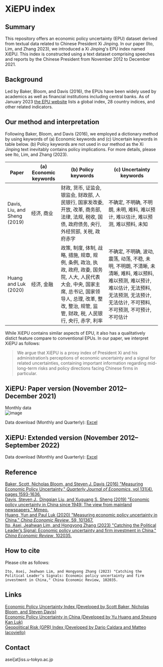 # XiEPU index
## Summary
This repository offers an economic policy uncertainty (EPU) dataset derived from textual data related to Chinese President Xi Jinping. In our paper (Ito, Lim, and Zhang 2023), we introduced a Xi Jinping's EPU index named XiEPU. This index is constructed using a text dataset comprising speeches and reports by the Chinese President from November 2012 to December 2021.

## Background
 Led by Baker, Bloom, and Davis (2016), the EPUs have been widely used by academics as well as financial institutions including central banks. As of January 2023 [the EPU website](https://www.policyuncertainty.com/) lists a global index, 28 country indices, and other related indicators.
 
 
## Our method and interpretation
Following Baker, Bloom, and Davis (2016), we employed a dictionary method by using keywords of (a) Economic keywords and (c) Uncertain keywords in table below. (b) Policy keywords are not used in our method as the Xi Jinping text inevitably contains policy implications. For more details, please see Ito, Lim, and Zhang (2023). 


| Paper               | (a) Economic keywords |(b) Policy keywords |(c) Uncertainty keywords |
| -------------       | -------------         |------------- |------------- |
| Davis, Liu, and Sheng (2019)   | 经济, 商业             | 财政, 货币, 证监会, 银监会, 财政部, 人民银行, 国家发改委,  开放, 改革, 商务部, 法律, 法规, 税收, 国债, 政府债务, 央行, 外经贸部, 关税, 政府赤字  | 不确定, 不明确, 不明朗, 未明, 难料, 难以预计, 难以估计, 难以预测, 难以预料, 未知 |
| Huang and Luk (2020)| 经济, 金融             | 政策, 制度, 体制, 战略, 措施, 规章, 规例, 条例, 政治, 执政, 政府, 政委, 国务院, 人大, 人民代表大会, 中央, 国家主席, 总书记, 国家领导人, 总理, 改革, 整改, 整治, 规管, 监管, 财政, 税, 人民银行, 央行, 赤字, 利率 | 不确定, 不明确, 波动, 震荡, 动荡, 不稳, 未明, 不明朗, 不清晰, 未清晰, 难料, 难以预料, 难以预测, 难以预计, 难以估计, 无法预料, 无法预测, 无法预计, 无法估计, 不可预料, 不可预测, 不可预计, 不可估计 |  

While XiEPU contains similar aspects of EPU, it also has a qualitatively distict feature compare to conventional EPUs. In our paper, we interpret XiEPU as follows:
> We argue that XiEPU is a proxy index of President Xi and his administration’s perceptions of economic uncertainty and a signal for related uncertainties, containing important information regarding mid-long-term risks and policy directions facing Chinese firms in particular. 

## XiEPU: Paper version (November 2012–December 2021)
Monthly data  
![image](https://user-images.githubusercontent.com/63130024/211631172-5a4b5b18-0419-4944-8125-c853963b3fff.png)

Data download (Monthly and Quarterly): [Excel](https://github.com/ASEIITO/xiepu/raw/main/XiEPU_until_Dec_2021.xlsx)

## XiEPU: Extended version (November 2012–September 2022)

Data download (Monthly and Quarterly): [Excel](https://github.com/ASEIITO/xiepu/raw/main/XiEPU_until_Sep_2022.xlsx)

## Reference  
[Baker, Scott, Nicholas Bloom, and Steven J. Davis (2016) "Measuring Economic Policy Uncertainty," *Quarterly Journal of Economics*, vol 131(4), pages 1593-1636.](https://academic.oup.com/qje/article/131/4/1593/2468873)  
[Davis, Steven J., Dingqian Liu, and Xuguang S. Sheng (2019) "Economic policy uncertainty in China since 1949: The view from mainland newspapers," Mimeo.](https://static1.squarespace.com/static/5e2ea3a8097ed30c779bd707/t/5f7f49d054a84229354fe9ab/1602177496854/EPU+in+China%2C+View+from+Mainland+Newspapers%2C+August+2019.pdf)  
[Huang, Yun and Paul Luk (2020) "Measuring economic policy uncertainty in China," *China Economic Review*, 59, 101367.](https://www.sciencedirect.com/science/article/pii/S1043951X19301282)  
[Ito, Asei, Jeahwan Lim, and Hongyong Zhang (2023) "Catching the Political Leader’s Signal: Economic policy uncertainty and firm investment in China," *China Economic Review*, 102035.](https://www.sciencedirect.com/science/article/abs/pii/S1043951X23001207)

## How to cite
Please cite as follows:
```
Ito, Asei, Jeahwan Lim, and Hongyong Zhang (2023) "Catching the Political Leader’s Signals: Economic policy uncertainty and firm investment in China," China Economic Review, 102035.
```

## Links
[Economic Policy Uncertainty Index (Developed by Scott Baker, Nicholas Bloom, and Steven Davis)](https://www.policyuncertainty.com/)   
[Economic Policy Uncertainty in China (Developed by Yu Huang and Sheung Kan Luk)](https://economicpolicyuncertaintyinchina.weebly.com/)  
[Geopolitical Risk (GPR) Index (Developed by Dario Caldara and Matteo Iacoviello)](https://www.matteoiacoviello.com/gpr.htm)

## Contact
asei[at]iss.u-tokyo.ac.jp
